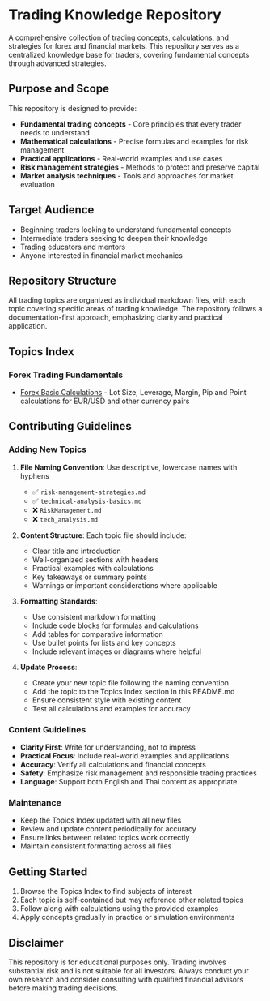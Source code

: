 # Trading Knowledge Repository

A comprehensive collection of trading concepts, calculations, and strategies for forex and financial markets. This repository serves as a centralized knowledge base for traders, covering fundamental concepts through advanced strategies.

## Purpose and Scope

This repository is designed to provide:

- **Fundamental trading concepts** - Core principles that every trader needs to understand
- **Mathematical calculations** - Precise formulas and examples for risk management
- **Practical applications** - Real-world examples and use cases
- **Risk management strategies** - Methods to protect and preserve capital
- **Market analysis techniques** - Tools and approaches for market evaluation

## Target Audience

- Beginning traders looking to understand fundamental concepts
- Intermediate traders seeking to deepen their knowledge
- Trading educators and mentors
- Anyone interested in financial market mechanics

## Repository Structure

All trading topics are organized as individual markdown files, with each topic covering specific areas of trading knowledge. The repository follows a documentation-first approach, emphasizing clarity and practical application.

## Topics Index

### Forex Trading Fundamentals

- [Forex Basic Calculations](forex-basic-calculation.md) - Lot Size, Leverage, Margin, Pip and Point calculations for EUR/USD and other currency pairs

## Contributing Guidelines

### Adding New Topics

1. **File Naming Convention**: Use descriptive, lowercase names with hyphens
   - ✅ `risk-management-strategies.md`
   - ✅ `technical-analysis-basics.md`
   - ❌ `RiskManagement.md`
   - ❌ `tech_analysis.md`

2. **Content Structure**: Each topic file should include:
   - Clear title and introduction
   - Well-organized sections with headers
   - Practical examples with calculations
   - Key takeaways or summary points
   - Warnings or important considerations where applicable

3. **Formatting Standards**:
   - Use consistent markdown formatting
   - Include code blocks for formulas and calculations
   - Add tables for comparative information
   - Use bullet points for lists and key concepts
   - Include relevant images or diagrams where helpful

4. **Update Process**:
   - Create your new topic file following the naming convention
   - Add the topic to the Topics Index section in this README.md
   - Ensure consistent style with existing content
   - Test all calculations and examples for accuracy

### Content Guidelines

- **Clarity First**: Write for understanding, not to impress
- **Practical Focus**: Include real-world examples and applications
- **Accuracy**: Verify all calculations and financial concepts
- **Safety**: Emphasize risk management and responsible trading practices
- **Language**: Support both English and Thai content as appropriate

### Maintenance

- Keep the Topics Index updated with all new files
- Review and update content periodically for accuracy
- Ensure links between related topics work correctly
- Maintain consistent formatting across all files

## Getting Started

1. Browse the Topics Index to find subjects of interest
2. Each topic is self-contained but may reference other related topics
3. Follow along with calculations using the provided examples
4. Apply concepts gradually in practice or simulation environments

## Disclaimer

This repository is for educational purposes only. Trading involves substantial risk and is not suitable for all investors. Always conduct your own research and consider consulting with qualified financial advisors before making trading decisions.
